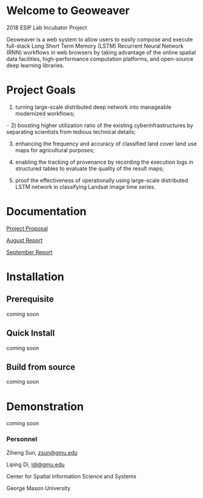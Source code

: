 # Welcome to Geoweaver

2018 ESIP Lab Incubator Project

Geoweaver is a web system to allow users to easily compose and execute full-stack Long Short Term Memory (LSTM) Recurrent Neural Network (RNN) workflows in web browsers by taking advantage of the online spatial data facilities, high-performance computation platforms, and open-source deep learning libraries.

# Project Goals

1) turning large-scale distributed deep network into manageable modernized workflows;

··
2) boosting higher utilization ratio of the existing cyberinfrastructures by separating scientists from
tedious technical details;

3) enhancing the frequency and accuracy of classified land cover land use maps for agricultural purposes;

4) enabling the tracking of provenance by recording the execution logs in structured tables to evaluate the
quality of the result maps;

5) proof the effectiveness of operationally using large-scale distributed LSTM network in classifying
Landsat image time series.

# Documentation

[Project Proposal](docs/geoweaver-proposal-revised-v4.pdf)

[August Report](docs/ESIP-Geoweaver-Report-1.docx)

[September Report](docs/ESIP-Geoweaver-Report-2.docx)

# Installation

## Prerequisite

coming soon

## Quick Install

coming soon

## Build from source

coming soon

# Demonstration

coming soon

### Personnel

Ziheng Sun, zsun@gmu.edu

Liping Di, ldi@gmu.edu

Center for Spatial Information Science and Systems

George Mason University

